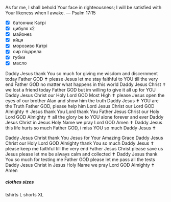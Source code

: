 As for me, I shall behold Your face in righteousness;
I will be satisfied with Your likeness when I awake.
— Psalm 17:15

- [x] батончик Катрі 
- [x] цибуля х2
- [x] майонез
- [x] яйця
- [x] морозиво Катрі 
- [x] сир піцарела
- [x] губки
- [x] масло

Daddy Jesus thank You so much for giving me wisdom and discernment today Father GOD ✝️ please Jesus let me stay faithful to YOU till the very end Father GOD no matter what happens in this world Daddy Jesus Christ ✝️ we lost a friend today Father GOD but im willing to give it all up for YOU Daddy Jesus Christ our Holy Lord GOD Most High ✝️ please Jesus open the eyes of our brother Alan and show him the truth Daddy Jesus ✝️ YOU are the Truth Father GOD, please help him Lord Jesus Christ our Lord GOD Almighty ✝️ Jesus thank You Lord thank You Father Jesus Christ our Holy Lord GOD Almighty ✝️ all the glory be to YOU alone forever and ever Daddy Jesus Christ in Jesus Holy Name we pray Lord GOD Amen ✝️ Daddy Jesus this life hurts so much Father GOD, i miss YOU so much Daddy Jesus ✝️

Daddy Jesus Christ thank You Jesus for Your Amazing Grace Daddy Jesus Christ our Holy Lord GOD Almighty thank You so much Daddy Jesus ✝️ please keep me faithful till the very end Father Jesus Christ please save us Jesus please let me be always calm and collected ✝️ Daddy Jesus thank You so much for testing me Father GOD please let me pass all the tests Daddy Jesus Christ in Jesus Holy Name we pray Lord GOD Almighty ✝️ Amen

##### clothes sizes 
tshirts L
shorts XL